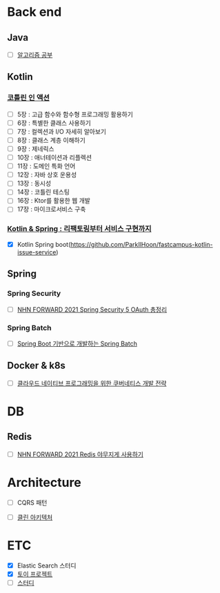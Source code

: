 # Back end
## Java
- [ ] [알고리즘 공부](https://github.com/ParkIlHoon/algorithm-study/tree/inflearn-java-algorithm)


## Kotlin
### [코틀린 인 액션](https://github.com/ParkIlHoon/logical-code/tree/master/kotlin-in-action)
- [ ] 5장 : 고급 함수와 함수형 프로그래밍 활용하기
- [ ] 6장 : 특별한 클래스 사용하기
- [ ] 7장 : 컬렉션과 I/O 자세히 알아보기
- [ ] 8장 : 클래스 계층 이해하기
- [ ] 9장 : 제네릭스
- [ ] 10장 : 애너테이션과 리플렉션
- [ ] 11장 : 도메인 특화 언어
- [ ] 12장 : 자바 상호 운용성
- [ ] 13장 : 동시성
- [ ] 14장 : 코틀린 테스팅
- [ ] 16장 : Ktor를 활용한 웹 개발
- [ ] 17장 : 마이크로서비스 구축

### [Kotlin & Spring : 리팩토링부터 서비스 구현까지](https://fastcampus.co.kr/dev_online_kopring)
- [X] Kotlin Spring boot(https://github.com/ParkIlHoon/fastcampus-kotlin-issue-service)


## Spring
### Spring Security
- [ ] [NHN FORWARD 2021 Spring Security 5 OAuth 총정리](https://forward.nhn.com/2021/sessions/4)

### Spring Batch
- [ ] [Spring Boot 기반으로 개발하는 Spring Batch](https://inf.run/euVG)


## Docker & k8s
- [ ] [클라우드 네이티브 프로그래밍을 위한 쿠버네티스 개발 전략](http://www.yes24.com/Product/Goods/115082096)



# DB
## Redis
- [ ] [NHN FORWARD 2021 Redis 야무지게 사용하기](https://forward.nhn.com/2021/sessions/16)



# Architecture
- [ ] CQRS 패턴
- [ ] [클린 아키텍처](http://www.yes24.com/Product/Goods/77283734)



# ETC
- [X] Elastic Search 스터디
- [X] [토이 프로젝트](https://github.com/ParkIlHoon/kakao-pay-recruit-assignment)
- [ ] [스터디](https://github.com/ParkIlHoon/blog-search-service)
